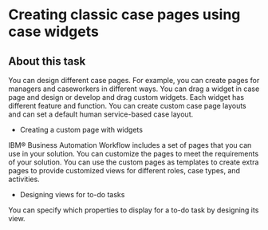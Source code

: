 # Creating classic case pages using case widgets

## About this task

You can design different case pages. For example, you can create pages for managers and
caseworkers in different ways. You can drag a widget in case page and design or develop and drag
custom widgets. Each widget has different feature and function. You can create custom case page
layouts and can set a default human service-based case layout.

- Creating a custom page with widgets

IBM® Business Automation Workflow includes a set of pages that you can use in your solution. You can customize the pages to meet the requirements of your solution. You can use the custom pages as templates to create extra pages to provide customized views for different roles, case types, and activities.
- Designing views for to-do tasks

You can specify which properties to display for a to-do task by designing its   view.